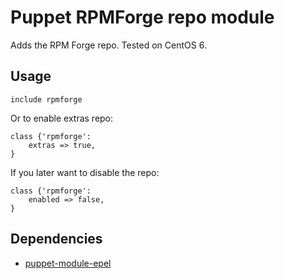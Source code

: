 Puppet RPMForge repo module
==============

Adds the RPM Forge repo. Tested on CentOS 6.

Usage
--------------

```puppet
include rpmforge
```

Or to enable extras repo:

```puppet
class {'rpmforge':
	extras => true,
}
```

If you later want to disable the repo:

```puppet
class {'rpmforge':
	enabled => false,
}
```

Dependencies
--------------
* [puppet-module-epel](https://github.com/stahnma/puppet-module-epel)
